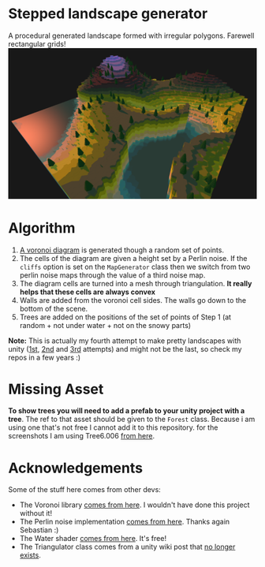 # Stepped landscape generator
A procedural generated landscape formed with irregular polygons. Farewell rectangular grids!
![SS1](https://raw.githubusercontent.com/Liagson/stepped-landscape/main/Pictures/screenshot1.png)

# Algorithm

1. [A voronoi diagram](https://en.wikipedia.org/wiki/Voronoi_diagram) is generated though a random set of points. 
2. The cells of the diagram are given a height set by a Perlin noise. If the `cliffs` option is set on the `MapGenerator` class then we switch from two perlin noise maps through the value of a third noise map.
3. The diagram cells are turned into a mesh through triangulation. **It really helps that these cells are always convex**
4. Walls are added from the voronoi cell sides. The walls go down to the bottom of the scene.
5. Trees are added on the positions of the set of points of Step 1 (at random + not under water + not on the snowy parts)

**Note:** This is actually my fourth attempt to make pretty landscapes with unity ([1st](https://github.com/Liagson/procedural-landscape-generator), [2nd](https://github.com/Liagson/godus-style-landscape-generator) and [3rd](https://github.com/Liagson/procedural-landscape-generator-v2) attempts) and might not be the last, so check my repos in a few years :)

# Missing Asset

**To show trees you will need to add a prefab to your unity project with a tree**. The ref to that asset should be given to the `Forest` class. Because i am using one that's not free I cannot add it to this repository. for the screenshots I am using Tree6.006 [from here](https://assetstore.unity.com/packages/3d/vegetation/trees/low-poly-trees-seasons-67486).

# Acknowledgements
Some of the stuff here comes from other devs:

* The Voronoi library [comes from here](https://github.com/RudyTheDev/SharpVoronoiLib). I wouldn't have done this project without it!
* The Perlin noise implementation [comes from here](https://github.com/SebLague/Procedural-Landmass-Generation). Thanks again Sebastian :)
* The Water shader [comes from here](https://assetstore.unity.com/packages/tools/particles-effects/lowpoly-water-107563#description). It's free!
* The Triangulator class comes from a unity wiki post that [no longer exists](http://wiki.unity3d.com/index.php?title=Triangulator).
